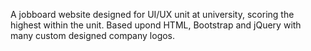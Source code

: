A jobboard website designed for UI/UX unit at university, scoring the highest within the unit. Based upond HTML, Bootstrap and jQuery with many custom designed company logos. 
